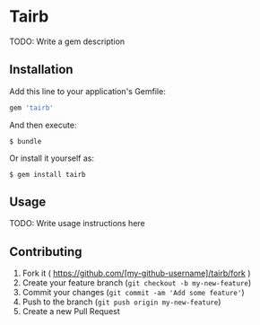 # Tairb

TODO: Write a gem description

## Installation

Add this line to your application's Gemfile:

```ruby
gem 'tairb'
```

And then execute:

    $ bundle

Or install it yourself as:

    $ gem install tairb

## Usage

TODO: Write usage instructions here

## Contributing

1. Fork it ( https://github.com/[my-github-username]/tairb/fork )
2. Create your feature branch (`git checkout -b my-new-feature`)
3. Commit your changes (`git commit -am 'Add some feature'`)
4. Push to the branch (`git push origin my-new-feature`)
5. Create a new Pull Request
